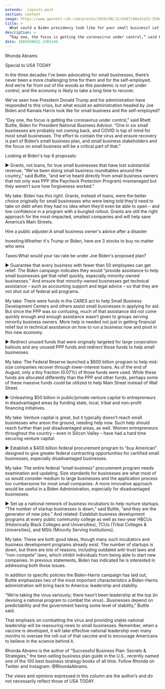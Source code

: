 ```yaml
--- 
extends: _layouts.post 
section: content 
image: https://www.gannett-cdn.com/presto/2020/08/12/USAT/86e41e32-558e-4f2b-b835-7d9703b77fda-desk_thumb.jpg?crop=1911,1075,x8,y0&width=1911&height=1075&format=pjpg&auto=webp 
title: > 
  What could a Biden presidency look like for your small business? Let's look at his top 6 proposals. 
description: > 
  “Day one, the focus is getting the coronavirus under control,” said Rhett Buttle, Biden for President National Business Advisor.“One in six small businesses are probably not coming back, and COVID is top of mind for most small businesses.The effort to contain the virus and ensure recovery is part of Biden’s small business plan, and small business stakeholders and the focus on small business will be a critical part of that.”Looking at Biden's top 6 proposals:► Grants, not loans, for true small businesses that have lost substantial revenue.My take: There were funds in the CARES act to help Small Business Development Centers and others assist small businesses in applying for aid.My take: The entire federal “small business” procurement program needs examination and updating. 
date: 1602698652.2365146 
--- 
```

Rhonda Abrams

Special to USA TODAY

In the three decades I’ve been advocating for small businesses, there’s never been a more challenging time for them and for the self-employed. And we’re far from out of the woods as this pandemic is not yet under control, and the economy is likely to take a long time to recover.

We’ve seen how President Donald Trump and his administration have responded to this crisis, but what would an administration headed by Joe Biden and Kamala Harris look like for small business and the self-employed?

“Day one, the focus is getting the coronavirus under control,” said Rhett Buttle, Biden for President National Business Advisor. “One in six small businesses are probably not coming back, and COVID is top of mind for most small businesses. The effort to contain the virus and ensure recovery is part of Biden’s small business plan, and small business stakeholders and the focus on small business will be a critical part of that.”

Looking at Biden's top 6 proposals:

► Grants, not loans, for true small businesses that have lost substantial revenue. “We’ve been doing small business roundtables around the country,” said Buttle, “and we’ve heard directly from small business owners that not only was PPP (the Paycheck Protection Program) mismanaged but they weren’t sure how forgiveness worked.”

My take: Biden has this right. Grants, instead of loans, were the better choice originally for small businesses who were being told they’d need to take on debt when they had no idea when they’d even be able to open – and low confidence in a program with a bungled rollout. Grants are still the right approach for the most-impacted, smallest companies and will help save America’s Main Streets.

Hire a public adjuster:A small business owner's advice after a disaster

Investing:Whether it's Trump or Biden, here are 3 stocks to buy no matter who wins

Taxes:What would your tax rate be under Joe Biden's proposed plan?

► Guarantee that every business with fewer than 50 employees can get relief. The Biden campaign indicates they would “provide assistance to help small businesses get that relief quickly, especially minority-owned businesses.” And ensure that minority-owned businesses get technical assistance – such as accounting support and legal advice – so that they are not shut out of federal aid programs.

My take: There were funds in the CARES act to help Small Business Development Centers and others assist small businesses in applying for aid. But since the PPP was so confusing, much of that assistance did not come quickly enough and enough assistance wasn’t given to groups serving minority business owners. More help is needed not just in getting financial relief but in technical assistance on how to run a business now and pivot in this new economy.

► Redirect unused funds that were originally targeted for large corporation bailouts and any unused PPP funds and redirect those funds to help small businesses.

My take: The Federal Reserve launched a $600 billion program to help mid-size companies recover through lower-interest loans. As of the end of August, only a tiny fraction (0.07%) of those funds were used. While these funds are allocated differently than the PPP and other funds, perhaps some of these massive funds could be utilized to help Main Street instead of Wall Street.

► Unleashing $50 billion in public/private venture capital to entrepreneurs in disadvantaged areas by funding state, local, tribal and non-profit financing initiatives.

My take: Venture capital is great, but it typically doesn’t reach small businesses who areon the ground, needing help now. Such help should reach further than just disadvantaged areas, as well. Women entrepreneurs throughout the country – even in Silicon Valley – have had a hard time securing venture capital.

► Establish a $400 billion federal procurement program to “buy American” designed to give greater federal contracting opportunities for certified small businesses, especially disadvantaged businesses.

My take: The entire federal “small business” procurement program needs examination and updating. Size standards for businesses are what most of us would consider medium to large businesses and the application process too cumbersome for most small companies. A more innovative approach would be useful in a Biden Administration, especially for disadvantaged businesses.

► Set up a national network of business incubators to help nurture startups. “The number of startup businesses is down,” said Buttle, “and they are the generator of new jobs.” And related: Establish business development programs at every public community college as well as two-year HBCUs (Historically Black Colleges and Universities), TCUs (Tribal Colleges & Universities), and MSIs (Minority Serving Institutions).

My take: These are both good ideas, though many such incubators and business development programs already exist. The number of startups is down, but there are lots of reasons, including outdated anti-trust laws and “non-compete” laws, which inhibit individuals from being able to start new companies. In previous statements, Biden has indicated he is interested in addressing both those issues.

In addition to specific policies the Biden-Harris campaign has laid out, Buttle emphasizes two of the most important characteristics a Biden-Harris administration will bring back to America: leadership and stability.

“We’re taking the virus seriously; there hasn’t been leadership at the top (in devising a national program to combat the virus)…Businesses depend on predictability and the government having some level of stability,” Buttle said.

That emphasis on combatting the virus and providing stable national leadership will be reassuring news to small businesses. Remember, when a vaccine is developed, it will take effective national leadership over many months to oversee the roll-out of that vaccine and to encourage Americans to believe in the science behind it.

Rhonda Abrams is the author of “Successful Business Plan: Secrets & Strategies,” the best-selling business plan guide in the U.S., recently named one of the 100 best business strategy books of all time. Follow Rhonda on Twitter and Instagram: @RhondaAbrams.

The views and opinions expressed in this column are the author’s and do not necessarily reflect those of USA TODAY.